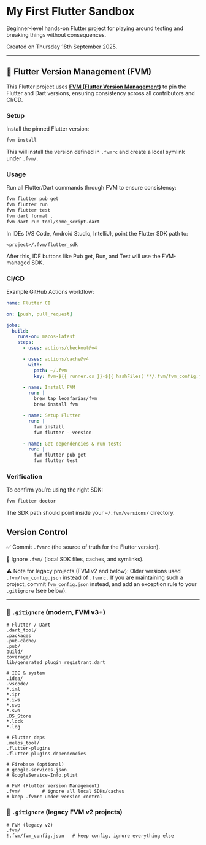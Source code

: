 # My First Flutter Sandbox
Beginner-level hands-on Flutter project for playing around testing and breaking things without consequences.

Created on Thursday 18th September 2025.

---

## 🔧 Flutter Version Management (FVM)

This Flutter project uses **[FVM (Flutter Version Management)](https://fvm.app/)** to pin the Flutter and Dart versions, ensuring consistency across all contributors and CI/CD.

### Setup

Install the pinned Flutter version:

```bash
fvm install
```

This will install the version defined in `.fvmrc` and create a local symlink under `.fvm/`.

### Usage

Run all Flutter/Dart commands through FVM to ensure consistency:

```bash
fvm flutter pub get
fvm flutter run
fvm flutter test
fvm dart format .
fvm dart run tool/some_script.dart
```

In IDEs (VS Code, Android Studio, IntelliJ), point the Flutter SDK path to:

```
<project>/.fvm/flutter_sdk
```

After this, IDE buttons like Pub get, Run, and Test will use the FVM-managed SDK.

### CI/CD

Example GitHub Actions workflow:

```yaml
name: Flutter CI

on: [push, pull_request]

jobs:
  build:
    runs-on: macos-latest
    steps:
      - uses: actions/checkout@v4

      - uses: actions/cache@v4
        with:
          path: ~/.fvm
          key: fvm-${{ runner.os }}-${{ hashFiles('**/.fvm/fvm_config.json') }}

      - name: Install FVM
        run: |
          brew tap leoafarias/fvm
          brew install fvm

      - name: Setup Flutter
        run: |
          fvm install
          fvm flutter --version

      - name: Get dependencies & run tests
        run: |
          fvm flutter pub get
          fvm flutter test
```

### Verification

To confirm you’re using the right SDK:

```bash
fvm flutter doctor
```

The SDK path should point inside your `~/.fvm/versions/` directory.

## Version Control
✅ Commit `.fvmrc` (the source of truth for the Flutter version).

🚫 Ignore `.fvm/` (local SDK files, caches, and symlinks).

⚠️ Note for legacy projects (FVM v2 and below):
Older versions used `.fvm/fvm_config.json` instead of `.fvmrc.` If you are maintaining such a project, commit `fvm_config.json` instead, and add an exception rule to your `.gitignore` (see below).

---

### 📄 `.gitignore` (modern, FVM v3+)

```gitignore
# Flutter / Dart
.dart_tool/
.packages
.pub-cache/
.pub/
build/
coverage/
lib/generated_plugin_registrant.dart

# IDE & system
.idea/
.vscode/
*.iml
*.ipr
*.iws
*.swp
*.swo
.DS_Store
*.lock
*.log

# Flutter deps
.melos_tool/
.flutter-plugins
.flutter-plugins-dependencies

# Firebase (optional)
# google-services.json
# GoogleService-Info.plist

# FVM (Flutter Version Management)
.fvm/        # ignore all local SDKs/caches
# keep .fvmrc under version control
```

### 📄 `.gitignore` (legacy FVM v2 projects)

```gitignore
# FVM (legacy v2)
.fvm/
!.fvm/fvm_config.json   # keep config, ignore everything else
```
